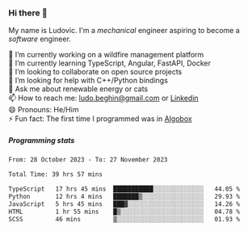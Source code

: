 ### Hi there 👋

My name is Ludovic. I'm a *mechanical* engineer aspiring to become a *software* engineer.

 🔭 I’m currently working on a wildfire management platform<br/>
 🌱 I’m currently learning TypeScript, Angular, FastAPI, Docker<br/>
 👯 I’m looking to collaborate on open source projects<br/>
 🤔 I’m looking for help with C++/Python bindings<br/>
 💬 Ask me about renewable energy or cats<br/>
 📫 How to reach me: ludo.beghin@gmail.com or [Linkedin](https://www.linkedin.com/in/ludovic-beghin/)<br/>
 😄 Pronouns: He/Him<br/>
 ⚡ Fun fact: The first time I programmed was in [Algobox](https://fr.wikipedia.org/wiki/Algobox)<br/>

##### Programming stats
<!--START_SECTION:waka-->

```txt
From: 28 October 2023 - To: 27 November 2023

Total Time: 39 hrs 57 mins

TypeScript   17 hrs 45 mins  ███████████░░░░░░░░░░░░░░   44.05 %
Python       12 hrs 4 mins   ███████▒░░░░░░░░░░░░░░░░░   29.93 %
JavaScript   5 hrs 45 mins   ███▓░░░░░░░░░░░░░░░░░░░░░   14.26 %
HTML         1 hr 55 mins    █▒░░░░░░░░░░░░░░░░░░░░░░░   04.78 %
SCSS         46 mins         ▒░░░░░░░░░░░░░░░░░░░░░░░░   01.93 %
```

<!--END_SECTION:waka-->
